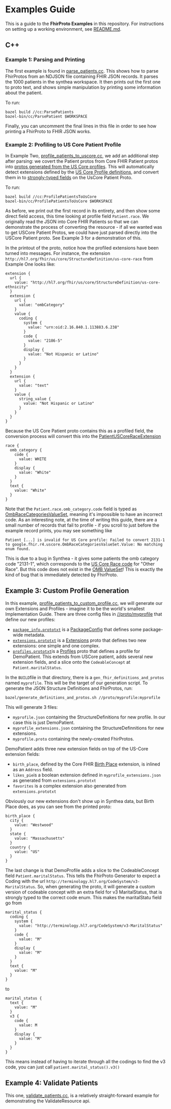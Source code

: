 # Examples Guide

This is a guide to the __FhirProto Examples__ in this repository.  For instructions on setting up a working environment, see [README.md](README.md).

## C++
### Example 1: Parsing and Printing
The first example is found in [parse_patients.cc](cc/google/fhir_examples/parse_patients.cc).  This shows how to parse FhirProtos from an NDJSON file containing FHIR JSON records.  It parses the 1000 patients in the synthea workspace.  It then prints out the first one to proto text, and shows simple manipulation by printing some information about the patient.

To run:
```
bazel build //cc:ParsePatients
bazel-bin/cc/ParsePatient $WORKSPACE
```
Finally, you can uncomment the final lines in this file in order to see how printing a FhirProto to FHIR JSON works.

### Example 2: Profiling to US Core Patient Profile
In Example Two, [profile_patients_to_uscore.cc](cc/google/fhir_examples/profile_patients_to_uscore.cc), we add an additional step after parsing: we covert the Patient protos from Core FHIR Patient protos into [protos generated from the US Core profiles](https://github.com/google/fhir/blob/master/proto/google/fhir/proto/r4/uscore.proto).  This will automatically detect extensions defined by the [US Core Profile definitions](https://www.hl7.org/fhir/us/core/StructureDefinition-us-core-patient.html), and convert them in to [strongly-typed fields](https://github.com/google/fhir/blob/5b7d69b12652a7f6c57f0af6a44b20e807d40b64/proto/google/fhir/proto/r4/uscore.proto#L4612) on the UsCore Patient Proto.

To run:
```
bazel build //cc:ProfilePatientsToUsCore
bazel-bin/cc/ProfilePatientsToUsCore $WORKSPACE
```
As before, we print out the first record in its entirety, and then show some direct field access, this time looking at profile field `Patient.race`.  We originally read the JSON into Core FHIR Patients so that we can demonstrate the process of converting the resource - if all we wanted was to get USCore Patient Protos, we could have just parsed directly into the USCore Patient proto.  See Example 3 for a demonstration of this.

In the printout of the proto, notice how the profiled extensions have been turned into messages.  For instance, the extension `http://hl7.org/fhir/us/core/StructureDefinition/us-core-race` from Example One looks like:
```
extension {
  url {
    value: "http://hl7.org/fhir/us/core/StructureDefinition/us-core-ethnicity"
  }
  extension {
    url {
      value: "ombCategory"
    }
    value {
      coding {
        system {
          value: "urn:oid:2.16.840.1.113883.6.238"
        }
        code {
          value: "2186-5"
        }
        display {
          value: "Not Hispanic or Latino"
        }
      }
    }
  }
  extension {
    url {
      value: "text"
    }
    value {
      string_value {
        value: "Not Hispanic or Latino"
      }
    }
  }
}
```
Because the US Core Patient proto contains this as a profiled field, the conversion process will convert this into the [PatientUSCoreRaceExtension](https://github.com/google/fhir/blob/master/proto/google/fhir/proto/r4/uscore.proto#L5148)
```
race {
  omb_category {
    code {
      value: WHITE
    }
    display {
      value: "White"
    }
  }
  text {
    value: "White"
  }
}
```
Note that the `Patient.race.omb_category.code` field is typed as [OmbRaceCategoriesValueSet](https://github.com/google/fhir/blob/master/proto/r4/uscore_codes.proto), meaning it's impossible to have an incorrect code.  As an interesting note, at the time of writing this guide, there are a small number of records that fail to profile - if you scroll to just before the example record prints, you may see something like
```
Patient [...] is invalid for US Core profile: Failed to convert 2131-1 to google.fhir.r4.uscore.OmbRaceCategoriesValueSet.Value: No matching enum found.
```
This is due to a bug in Synthea - it gives some patients the omb category code "2131-1", which corresponds to the [US Core Race code](https://www.hl7.org/fhir/us/core/CodeSystem-cdcrec.html) for "Other Race".  But this code does not exist in the [OMB ValueSet](http://hl7.org/fhir/us/core/ValueSet/omb-race-category)!  This is exactly the kind of bug that is immediately detected by FhirProto.


## Example 3: Custom Profile Generation
In this example, [profile_patients_to_custom_profile.cc](cc/google/fhir_examples/profile_patients_to_custom_profile.cc), we will generate our own Extensions and Profiles - imagine it to be the world's smallest Implementation Guide.  There are three config files in [//proto/myprofile](proto/google/fhir_examples/myprofile/) that define our new profiles:
* [`package_info.prototxt`](proto/google/fhir_examples/myprofile/package_info.prototxt) is a [PackageConfig](https://github.com/google/fhir/blob/master/proto/google/fhir/proto/profile_config.proto) that defines some package-wide metadata.
* [`extensions.prototxt`](proto/google/fhir_examples/myprofile/extensions.prototxt) is a [Extensions](https://github.com/google/fhir/blob/master/proto/google/fhir/proto/profile_config.proto#L116) proto that defines two new extensions: one simple and one complex.
* [`profiles.prototxt`](proto/google/fhir_examples/myprofile/profiles.prototxt)is a [Profiles](https://github.com/google/fhir/blob/master/proto/google/fhir/proto/profile_config.proto#L110) proto that defines a profile for DemoPatient.  This extends from USCore patient, adds several new extension fields, and a slice onto the `CodeableConcept` at `Patient.maritalStatus`.

In the `BUILD`file in that directory, there is a `gen_fhir_definitions_and_protos` named `myprofile`.  This will be the target of our generation script.  To generate the JSON Structure Definitions and FhirProtos, run:
```
bazel/generate_definitions_and_protos.sh //proto/myprofile:myprofile
```
This will generate 3 files:
* `myprofile.json` containing the StructureDefinitions for new profile.  In our case this is just DemoPatient.
* `myprofile_extensions.json` containing the StructureDefinnitions for new extensions.
* `myprofile.proto` containing the newly-created FhirProtos.

DemoPatient adds three new extension fields on top of the US-Core extension fields:
* `birth_place`, defined by the Core FHIR [Birth Place](https://build.fhir.org/ig/HL7/fhir-extensions/branches/master/StructureDefinition-patient-birthPlace-definitions.html) extension, is inlined as an `Address` field.
* `likes_pie`is a boolean extension defined  in `myprofile_extensions.json` as generated from `extensions.prototxt`
* `favorites` is a complex extension also generated from `extensions.prototxt`

Obviously our new extensions don't show up in Synthea data, but Birth Place does, as you can see from the printed proto:
```
birth_place {
  city {
    value: "Westwood"
  }
  state {
    value: "Massachusetts"
  }
  country {
    value: "US"
  }
}
```
The last change is that DemoProfile adds a slice to the CodeableConcept field `Patient.maritalStatus`.  This tells the FhirProto Generator to expect a Coding with the url `http://terminology.hl7.org/CodeSystem/v3-MaritalStatus`.  So, when generating the proto, it will generate a custom  version of codeable concept with an extra field for v3 MaritalStatus, that is strongly typed to the correct code enum.  This makes the maritalStatu field go from
```
marital_status {
  coding {
    system {
      value: "http://terminology.hl7.org/CodeSystem/v3-MaritalStatus"
    }
    code {
      value: "M"
    }
    display {
      value: "M"
    }
  }
  text {
    value: "M"
  }
}
```
to

```
marital_status {
  text {
    value: "M"
  }
  v3 {
    code {
      value: M
    }
    display {
      value: "M"
    }
  }
}
```
This means instead of having to iterate through all the codings to find the v3 code, you can just call `patient.marital_status().v3()`
## Example 4: Validate Patients
This one, [validate_patients.cc](cc/google/fhir_examples/validate_patients.cc), is a relatively straight-forward example for demonstrating the ValidateResource api.
##
